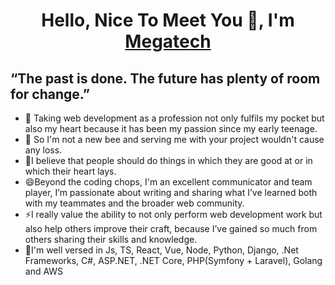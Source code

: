 <h1 align="center">Hello, Nice To Meet You 👋, I'm <a href="https://github.com/Megatech110/Readme/" target="blank">Megatech</a></h1>

## “The past is done. The future has plenty of room for change.”


- 🔭 Taking web development as a profession not only fulfils my pocket but also my heart because it has been my passion since my early teenage.
- 👯 So I'm not a new bee and serving me with your project wouldn't cause any loss.
- 💪I believe that people should do things in which they are good at or in which their heart lays.
- 😄Beyond the coding chops, I'm an excellent communicator and team player, I’m passionate about writing and sharing what I’ve learned both with my teammates and the broader web community. 
- ⚡I really value the ability to not only perform web development work but also help others improve their craft, because I’ve gained so much from others sharing their skills and knowledge.
- 🌱I'm well versed in Js, TS, React, Vue, Node, Python, Django, .Net Frameworks, C#, ASP.NET, .NET Core, PHP(Symfony + Laravel), Golang and AWS


<!--
**minotaurs110/minotaurs110** is a ✨ _special_ ✨ repository because its `README.md` (this file) appears on your GitHub profile.



Here are some ideas to get you started:

-  I’m currently working on ...
- 🌱 I’m currently learning ...
- 👯 I’m looking to collaborate on ...
- 🤔 I’m looking for help with ...
- 💬 Ask me about ...
- 📫 How to reach me: ...
- 😄 Pronouns: ...
- ⚡ Fun fact: ...
-->
